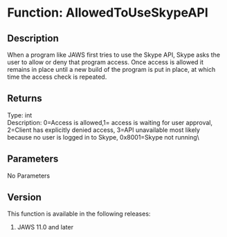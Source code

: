 # Function: AllowedToUseSkypeAPI

## Description

When a program like JAWS first tries to use the Skype API, Skype asks
the user to allow or deny that program access. Once access is allowed it
remains in place until a new build of the program is put in place, at
which time the access check is repeated.

## Returns

Type: int\
Description: 0=Access is allowed,1= access is waiting for user approval,
2=Client has explicitly denied access, 3=API unavailable most likely
because no user is logged in to Skype, 0x8001=Skype not running\

## Parameters

No Parameters

## Version

This function is available in the following releases:

1.  JAWS 11.0 and later
